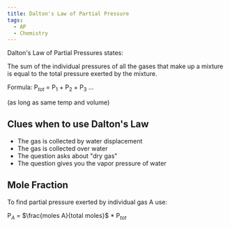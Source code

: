 ```yaml
---
title: Dalton's Law of Partial Pressure
tags:
  - AP
  - Chemistry
---
```

Dalton's Law of Partial Pressures states:

The sum of the individual pressures of all the gases that make up a mixture is equal to the total pressure exerted by the mixture.

Formula:
P$_{tot}$ = P$_1$ + P$_2$ + P$_3$ ...

(as long as same temp and volume)

## Clues when to use Dalton's Law

- The gas is collected by water displacement
- The gas is collected over water
- The question asks about "dry gas"
- The question gives you the vapor pressure of water

## Mole Fraction

To find partial pressure exerted by individual gas A use:

P$_A$ = $\frac{moles A}{total moles}$ * P$_{tot}$

